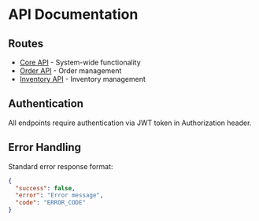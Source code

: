 # API Documentation

## Routes
- [Core API](./CORE_API.md) - System-wide functionality
- [Order API](./ORDER_API.md) - Order management
- [Inventory API](./INVENTORY_API.md) - Inventory management

## Authentication
All endpoints require authentication via JWT token in Authorization header.

## Error Handling
Standard error response format:
```json
{
  "success": false,
  "error": "Error message",
  "code": "ERROR_CODE"
}
``` 